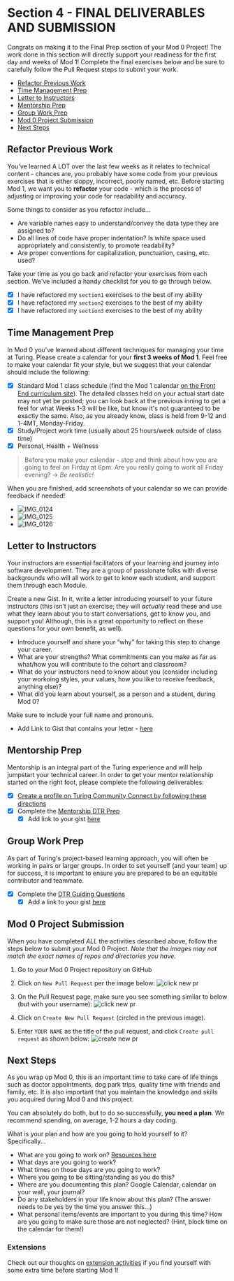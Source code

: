 # Section 4 - FINAL DELIVERABLES AND SUBMISSION

Congrats on making it to the Final Prep section of your Mod 0 Project! The work done in this section will directly support your readiness for the first day and weeks of Mod 1! Complete the final exercises below and be sure to carefully follow the Pull Request steps to submit your work.

- [Refactor Previous Work](#refactor-previous-work)
- [Time Management Prep](#time-management-prep)
- [Letter to Instructors](#letter-to-instructors)
- [Mentorship Prep](#mentorship-prep)
- [Group Work Prep](#group-work-prep)
- [Mod 0 Project Submission](#mod-0-project-submission)
- [Next Steps](#next-steps)

## Refactor Previous Work

You've learned A LOT over the last few weeks as it relates to technical content - chances are, you probably have some code from your previous exercises that is either sloppy, incorrect, poorly named, etc. Before starting Mod 1, we want you to **refactor** your code - which is the process of adjusting or improving your code for readability and accuracy. 

Some things to consider as you refactor include...

- Are variable names easy to understand/convey the data type they are assigned to?
- Do all lines of code have proper indentation? Is white space used appropriately and consistently, to promote readability?
- Are proper conventions for capitalization, punctuation, casing, etc. used?

Take your time as you go back and refactor your exercises from each section. We've included a handy checklist for you to go through below.

- [x] I have refactored my `section1` exercises to the best of my ability
- [x] I have refactored my `section2` exercises to the best of my ability
- [x] I have refactored my `section3` exercises to the best of my ability

## Time Management Prep

In Mod 0 you've learned about different techniques for managing your time at Turing. Please create a calendar for your **first 3 weeks of Mod 1**. Feel free to make your calendar fit your style, but we suggest that your calendar should include the following:

- [x] Standard Mod 1 class schedule (find the Mod 1 calendar [on the Front End curriculum site](https://frontend.turing.edu/)). The detailed classes held on your actual start date may not yet be posted; you can look back at the previous inning to get a feel for what Weeks 1-3 will be like, but know it's not guaranteed to be exactly the same. Also, as you already know, class is held from 9-12 and 1-4MT, Monday-Friday.
- [x] Study/Project work time (usually about 25 hours/week outside of class time)
- [x] Personal, Health + Wellness

>Before you make your calendar - stop and think about how you are going to feel on Firday at 6pm. Are you really going to work all Friday evening? -> _Be realistic!_

When you are finished, add screenshots of your calendar so we can provide feedback if needed!

- ![IMG_0124](https://user-images.githubusercontent.com/103901063/173937875-d3291412-9ca5-49f0-a1d2-b3cc51883f1c.PNG)
- ![IMG_0125](https://user-images.githubusercontent.com/103901063/173938093-4dc49946-34e0-404f-9343-9ceda2ede044.PNG)
- ![IMG_0126](https://user-images.githubusercontent.com/103901063/173938231-8e3cd229-d181-4163-8ce6-2d2661d7d18a.PNG)

## Letter to Instructors

Your instructors are essential facilitators of your learning and journey into software development. They are a group of passionate folks with diverse backgrounds who will all work to get to know each student, and support them through each Module.

Create a new Gist. In it, write a letter introducing yourself to your future instructors (this isn’t just an exercise; they will _actually_ read these and use what they learn about you to start conversations, get to know you, and support you! Although, this is a great opportunity to reflect on these questions for your own benefit, as well).

- Introduce yourself and share your “why” for taking this step to change your career.
- What are your strengths? What commitments can you make as far as what/how you will contribute to the cohort and classroom?
- What do your instructors need to know about you (consider including your workoing styles, your values, how you like to receive feedback, anything else)?
- What did you learn about yourself, as a person and a student, during Mod 0?

Make sure to include your full name and pronouns.

- Add Link to Gist that contains your letter - [here](https://github.com/Catalyst4Change/mod-0-project-fe2207/commit/da1b405b03f02d6f18f2ebf2969c3d404d3a487a)

## Mentorship Prep

Mentorship is an integral part of the Turing experience and will help jumpstart your technical career. In order to get your mentor relationship started on the right foot, please complete the following deliverables:

- [x] [Create a profile on Turing Community Connect by following these directions](https://docs.google.com/document/d/1vpyKGu92l1HGkJzULNcyyE72946f4QO1DhQgIz3v1E0/edit?usp=sharing)
- [x] Complete the [Mentorship DTR Prep](https://gist.github.com/ericweissman/51965bdcbf42970d43d817818bfaef3c)
  - [x] Add link to your gist [here](https://gist.github.com/Catalyst4Change/78c9adf37f68224fd88dc60e3a30f757)

## Group Work Prep

As part of Turing's project-based learning approach, you will often be working in pairs or larger groups. In order to set yourself (and your team) up for success, it is important to ensure you are prepared to be an equitable contributor and teammate.

- [x] Complete the [DTR Guiding Questions](https://gist.github.com/ericweissman/c56f3a98cdce761808c21d498a52f5c6)
  - [x] Add a link to your gist [here](https://gist.github.com/Catalyst4Change/86977c4bc69983ba7bf706be6185c43f)

## Mod 0 Project Submission

When you have completed *ALL* the activities described above, follow the steps below to submit your Mod 0 Project. _Note that the images may not match the exact names of repos and directories you have._

1. Go to *your* Mod 0 Project repository on GitHub
2. Click on `New Pull Request` per the image below:
  ![click new pr](/images/fe_s1.png)

3. On the Pull Request page, make sure you see something similar to below (but with your username):
  ![click new pr](/images/fe_s2.png)

4. Click on `Create New Pull Request` (circled in the previous image).
5. Enter `YOUR NAME` as the title of the pull request, and click `Create pull request` as shown below:
  ![create new pr](/images/fe_s3.png)

## Next Steps

As you wrap up Mod 0, this is an important time to take care of life things such as doctor appointments, dog park trips, quality time with friends and family, etc. It is also important that you maintain the knowledge and skills you acquired during Mod 0 and this project.

You can absolutely do both, but to do so successfully, **you need a plan**. We recommend spending, on average, 1-2 hours a day coding.

What is your plan and how are you going to hold yourself to it? Specifically...

- What are you going to work on? [Resources here](https://github.com/turingschool-examples/fe-m1-practice)
- What days are you going to work?
- What times on those days are you going to work?
- Where you going to be sitting/standing as you do this?
- Where are you documenting this plan? Google Calendar, calendar on your wall, your journal?
- Do any stakeholders in your life know about this plan? (The answer needs to be yes by the time you answer this...)
- What personal items/events are important to you during this time? How are you going to make sure those are not neglected? (Hint, block time on the calendar for them!)

### Extensions

Check out our thoughts on [extension activities](https://mod0.turing.io/project/extensions) if you find yourself with some extra time before starting Mod 1!
